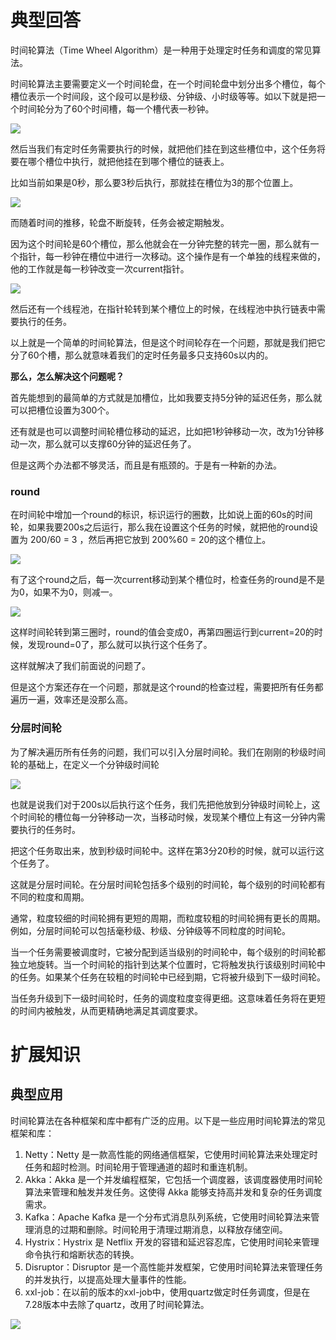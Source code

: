 # 典型回答


时间轮算法（Time Wheel Algorithm）是一种用于处理定时任务和调度的常见算法。



时间轮算法主要需要定义一个时间轮盘，在一个时间轮盘中划分出多个槽位，每个槽位表示一个时间段，这个段可以是秒级、分钟级、小时级等等。如以下就是把一个时间轮分为了60个时间槽，每一个槽代表一秒钟。



![](https://cdn.nlark.com/yuque/0/2023/png/5378072/1697873301595-c5043edb-53b9-4092-839b-dc2f0ddc208f.png)



然后当我们有定时任务需要执行的时候，就把他们挂在到这些槽位中，这个任务将要在哪个槽位中执行，就把他挂在到哪个槽位的链表上。



比如当前如果是0秒，那么要3秒后执行，那就挂在槽位为3的那个位置上。



![](https://cdn.nlark.com/yuque/0/2023/png/5378072/1697873440333-06e5af62-1795-4891-9f9b-85e3aba1ca72.png)



而随着时间的推移，轮盘不断旋转，任务会被定期触发。



因为这个时间轮是60个槽位，那么他就会在一分钟完整的转完一圈，那么就有一个指针，每一秒钟在槽位中进行一次移动。这个操作是有一个单独的线程来做的，他的工作就是每一秒钟改变一次current指针。



![](https://cdn.nlark.com/yuque/0/2023/png/5378072/1697873554531-74fc4e6e-b3de-4791-8cae-4caa67ed4ad9.png)



然后还有一个线程池，在指针轮转到某个槽位上的时候，在线程池中执行链表中需要执行的任务。



以上就是一个简单的时间轮算法，但是这个时间轮存在一个问题，那就是我们把它分了60个槽，那么就意味着我们的定时任务最多只支持60s以内的。



**那么，怎么解决这个问题呢？**



首先能想到的最简单的方式就是加槽位，比如我要支持5分钟的延迟任务，那么就可以把槽位设置为300个。



还有就是也可以调整时间轮槽位移动的延迟，比如把1秒钟移动一次，改为1分钟移动一次，那么就可以支撑60分钟的延迟任务了。



但是这两个办法都不够灵活，而且是有瓶颈的。于是有一种新的办法。



### round


在时间轮中增加一个round的标识，标识运行的圈数，比如说上面的60s的时间轮，如果我要200s之后运行，那么我在设置这个任务的时候，就把他的round设置为 200/60 = 3 ，然后再把它放到 200%60 = 20的这个槽位上。

![](https://cdn.nlark.com/yuque/0/2023/png/5378072/1697874971503-d956287f-15a0-4338-aa32-cc0b58f80c37.png)



有了这个round之后，每一次current移动到某个槽位时，检查任务的round是不是为0，如果不为0，则减一。



![](https://cdn.nlark.com/yuque/0/2023/png/5378072/1697874978637-e06248d5-af75-4813-8619-fc10da663e57.png)



这样时间轮转到第三圈时，round的值会变成0，再第四圈运行到current=20的时候，发现round=0了，那么就可以执行这个任务了。



这样就解决了我们前面说的问题了。



但是这个方案还存在一个问题，那就是这个round的检查过程，需要把所有任务都遍历一遍，效率还是没那么高。



### 分层时间轮


为了解决遍历所有任务的问题，我们可以引入分层时间轮。我们在刚刚的秒级时间轮的基础上，在定义一个分钟级时间轮

![](https://cdn.nlark.com/yuque/0/2023/png/5378072/1697875385784-e89694fa-ff8d-4780-a6f8-5362db202b00.png)



也就是说我们对于200s以后执行这个任务，我们先把他放到分钟级时间轮上，这个时间轮的槽位每一分钟移动一次，当移动时候，发现某个槽位上有这一分钟内需要执行的任务时。



把这个任务取出来，放到秒级时间轮中。这样在第3分20秒的时候，就可以运行这个任务了。



这就是分层时间轮。在分层时间轮包括多个级别的时间轮，每个级别的时间轮都有不同的粒度和周期。



通常，粒度较细的时间轮拥有更短的周期，而粒度较粗的时间轮拥有更长的周期。例如，分层时间轮可以包括毫秒级、秒级、分钟级等不同粒度的时间轮。



当一个任务需要被调度时，它被分配到适当级别的时间轮中，每个级别的时间轮都独立地旋转。当一个时间轮的指针到达某个位置时，它将触发执行该级别时间轮中的任务。如果某个任务在较粗的时间轮中已经到期，它将被升级到下一级时间轮。



当任务升级到下一级时间轮时，任务的调度粒度变得更细。这意味着任务将在更短的时间内被触发，从而更精确地满足其调度要求。





# 扩展知识


## 典型应用


时间轮算法在各种框架和库中都有广泛的应用。以下是一些应用时间轮算法的常见框架和库：



1. Netty：Netty 是一款高性能的网络通信框架，它使用时间轮算法来处理定时任务和超时检测。时间轮用于管理通道的超时和重连机制。
2. Akka：Akka 是一个并发编程框架，它包括一个调度器，该调度器使用时间轮算法来管理和触发并发任务。这使得 Akka 能够支持高并发和复杂的任务调度需求。
3. Kafka：Apache Kafka 是一个分布式消息队列系统，它使用时间轮算法来管理消息的过期和删除。时间轮用于清理过期消息，以释放存储空间。
4. Hystrix：Hystrix 是 Netflix 开发的容错和延迟容忍库，它使用时间轮来管理命令执行和熔断状态的转换。
5. Disruptor：Disruptor 是一个高性能并发框架，它使用时间轮算法来管理任务的并发执行，以提高处理大量事件的性能。
6. xxl-job：在以前的版本的xxl-job中，使用quartz做定时任务调度，但是在7.28版本中去除了quartz，改用了时间轮算法。  
 

![](https://cdn.nlark.com/yuque/0/2023/png/5378072/1697875873292-a3511d75-8a26-414b-99e5-5821485f9a59.png)

